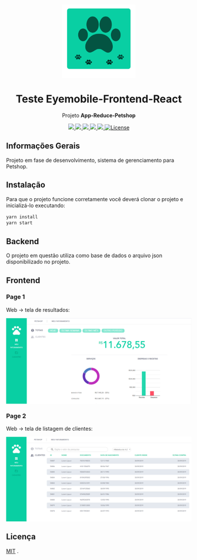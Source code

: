 <div align="center">
  <img height="200" width="200" src="./telas/logo.svg" align="center"></img>
</div>

<h1 align="center"> <strong> Teste Eyemobile-Frontend-React </strong> </h1>

<p align="center">Projeto <strong>App-Reduce-Petshop</strong></p>

<p align="center">
  <a aria-label="Versão do React" href="#">
    <img src="https://img.shields.io/badge/react-16.12.0-informational?logo=react"></img>
  </a>

  <a aria-label="Versão do Redux" href="#">
    <img src="https://img.shields.io/badge/redux@lts-4.0.5-informational?logo=Redux"></img>
  </a>

  <a aria-label="Versão do Chart" href="#">
    <img src="https://img.shields.io/badge/chart.js@lts-2.9.3-informational?logo=Chart"></img>
  </a>

  <a aria-label="Material-ui" href="#">
    <img src="https://img.shields.io/badge/%40material--ui%2Fcore-4.9.3-brightgreen"></img>
  </a>

  <a aria-label="Material-ui" href="#">
    <img src="https://img.shields.io/badge/%40material--ui%2Ficons-4.9.1-brightgreen"></img>
  </a>

  <a aria-label="License" href="#">
    <img alt="License" src="https://img.shields.io/badge/license-MIT-brightgreen"></img>
  </a>  
</p>

## Informações Gerais
Projeto em fase de desenvolvimento, sistema de gerenciamento para Petshop.

## Instalação
Para que o projeto funcione corretamente você deverá clonar o projeto e inicializá-lo executando:
```bash
yarn install
yarn start
```

## Backend 
O projeto em questão utiliza como base de dados o arquivo json disponibilizado no projeto. 

## Frontend

### Page 1
Web -> tela de resultados:

<img align="center" src="./img/results.png"></img>

### Page 2
Web -> tela de listagem de clientes:

<img align="center" src="./img/clients.png"></img>

## Licença

[MIT](./LICENSE) .
